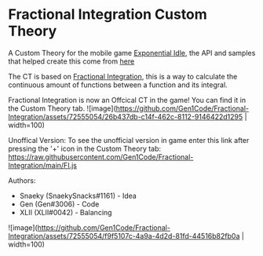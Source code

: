 # Fractional Integration Custom Theory

A Custom Theory for the mobile game [Exponential Idle](https://conicgames.github.io/exponentialidle/), the API and samples that helped create this come from [here](https://github.com/conicgames/theory-sdk)

The CT is based on [Fractional Integration](https://en.wikipedia.org/wiki/Fractional_calculus#Fractional_integrals), this is a way to calculate the continuous amount of functions between a function and its integral.

Fractional Integration is now an Offcical CT in the game! You can find it in the Custom Theory tab.
![image](https://github.com/Gen1Code/Fractional-Integration/assets/72555054/26b437db-c14f-462c-8112-9146422d1295 | width=100)

Unoffical Version:
To see the unofficial version in game enter this link after pressing the '+' icon in the Custom Theory tab: https://raw.githubusercontent.com/Gen1Code/Fractional-Integration/main/FI.js


Authors: 
- Snaeky (SnaekySnacks#1161) - Idea
- Gen (Gen#3006) - Code
- XLII (XLII#0042) - Balancing

![image](https://github.com/Gen1Code/Fractional-Integration/assets/72555054/f9f5107c-4a9a-4d2d-81fd-44516b82fb0a | width=100)